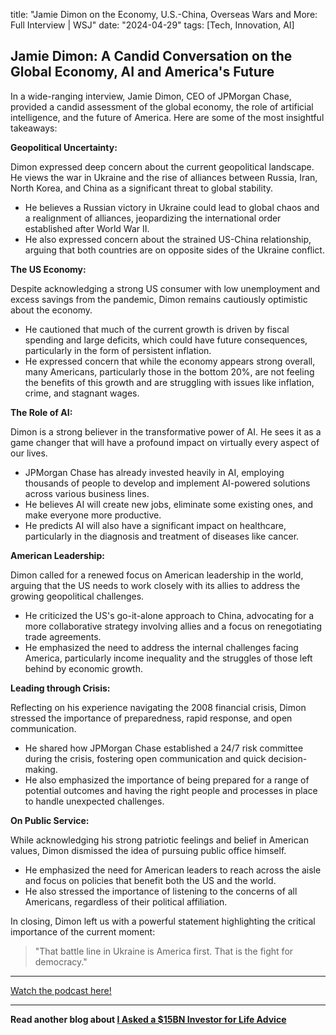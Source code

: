 

title: "Jamie Dimon on the Economy, U.S.-China, Overseas Wars and More: Full Interview | WSJ"
date: "2024-04-29"
tags: [Tech, Innovation, AI]


## Jamie Dimon: A Candid Conversation on the Global Economy, AI and America's Future

In a wide-ranging interview, Jamie Dimon, CEO of JPMorgan Chase, provided a candid assessment of the global economy, the role of artificial intelligence, and the future of America. Here are some of the most insightful takeaways:

**Geopolitical Uncertainty:**

Dimon expressed deep concern about the current geopolitical landscape. He views the war in Ukraine and the rise of alliances between Russia, Iran, North Korea, and China as a significant threat to global stability. 

* He believes a Russian victory in Ukraine could lead to global chaos and a realignment of alliances, jeopardizing the international order established after World War II.
* He also expressed concern about the strained US-China relationship, arguing that both countries are on opposite sides of the Ukraine conflict.

**The US Economy:**

Despite acknowledging a strong US consumer with low unemployment and excess savings from the pandemic, Dimon remains cautiously optimistic about the economy.

* He cautioned that much of the current growth is driven by fiscal spending and large deficits, which could have future consequences, particularly in the form of persistent inflation.
* He expressed concern that while the economy appears strong overall, many Americans, particularly those in the bottom 20%, are not feeling the benefits of this growth and are struggling with issues like inflation, crime, and stagnant wages. 

**The Role of AI:**

Dimon is a strong believer in the transformative power of AI. He sees it as a game changer that will have a profound impact on virtually every aspect of our lives. 

* JPMorgan Chase has already invested heavily in AI, employing thousands of people to develop and implement AI-powered solutions across various business lines.
* He believes AI will create new jobs, eliminate some existing ones, and make everyone more productive.
* He predicts AI will also have a significant impact on healthcare, particularly in the diagnosis and treatment of diseases like cancer.

**American Leadership:**

Dimon called for a renewed focus on American leadership in the world, arguing that the US needs to work closely with its allies to address the growing geopolitical challenges. 

* He criticized the US's go-it-alone approach to China, advocating for a more collaborative strategy involving allies and a focus on renegotiating trade agreements.
* He emphasized the need to address the internal challenges facing America, particularly income inequality and the struggles of those left behind by economic growth.

**Leading through Crisis:**

Reflecting on his experience navigating the 2008 financial crisis, Dimon stressed the importance of preparedness, rapid response, and open communication.

* He shared how JPMorgan Chase established a 24/7 risk committee during the crisis, fostering open communication and quick decision-making.
* He also emphasized the importance of being prepared for a range of potential outcomes and having the right people and processes in place to handle unexpected challenges.

**On Public Service:**

While acknowledging his strong patriotic feelings and belief in American values, Dimon dismissed the idea of pursuing public office himself.

* He emphasized the need for American leaders to reach across the aisle and focus on policies that benefit both the US and the world.
* He also stressed the importance of listening to the concerns of all Americans, regardless of their political affiliation.

In closing, Dimon left us with a powerful statement highlighting the critical importance of the current moment: 

> "That battle line in Ukraine is America first. That is the fight for democracy."

---

<a href="https://youtube.com/watch?v=yKtw4of-j0E" target="_blank">Watch the podcast here!</a>


---

**Read another blog about [I Asked a $15BN Investor for Life Advice](./20231009-grahamweaver-jayhoovy)**
